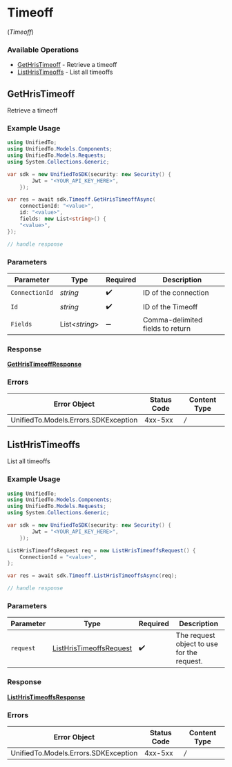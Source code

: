# Timeoff
(*Timeoff*)

### Available Operations

* [GetHrisTimeoff](#gethristimeoff) - Retrieve a timeoff
* [ListHrisTimeoffs](#listhristimeoffs) - List all timeoffs

## GetHrisTimeoff

Retrieve a timeoff

### Example Usage

```csharp
using UnifiedTo;
using UnifiedTo.Models.Components;
using UnifiedTo.Models.Requests;
using System.Collections.Generic;

var sdk = new UnifiedToSDK(security: new Security() {
        Jwt = "<YOUR_API_KEY_HERE>",
    });

var res = await sdk.Timeoff.GetHrisTimeoffAsync(
    connectionId: "<value>",
    id: "<value>",
    fields: new List<string>() {
    "<value>",
});

// handle response
```

### Parameters

| Parameter                        | Type                             | Required                         | Description                      |
| -------------------------------- | -------------------------------- | -------------------------------- | -------------------------------- |
| `ConnectionId`                   | *string*                         | :heavy_check_mark:               | ID of the connection             |
| `Id`                             | *string*                         | :heavy_check_mark:               | ID of the Timeoff                |
| `Fields`                         | List<*string*>                   | :heavy_minus_sign:               | Comma-delimited fields to return |


### Response

**[GetHrisTimeoffResponse](../../Models/Requests/GetHrisTimeoffResponse.md)**
### Errors

| Error Object                         | Status Code                          | Content Type                         |
| ------------------------------------ | ------------------------------------ | ------------------------------------ |
| UnifiedTo.Models.Errors.SDKException | 4xx-5xx                              | */*                                  |

## ListHrisTimeoffs

List all timeoffs

### Example Usage

```csharp
using UnifiedTo;
using UnifiedTo.Models.Components;
using UnifiedTo.Models.Requests;
using System.Collections.Generic;

var sdk = new UnifiedToSDK(security: new Security() {
        Jwt = "<YOUR_API_KEY_HERE>",
    });

ListHrisTimeoffsRequest req = new ListHrisTimeoffsRequest() {
    ConnectionId = "<value>",
};

var res = await sdk.Timeoff.ListHrisTimeoffsAsync(req);

// handle response
```

### Parameters

| Parameter                                                                   | Type                                                                        | Required                                                                    | Description                                                                 |
| --------------------------------------------------------------------------- | --------------------------------------------------------------------------- | --------------------------------------------------------------------------- | --------------------------------------------------------------------------- |
| `request`                                                                   | [ListHrisTimeoffsRequest](../../Models/Requests/ListHrisTimeoffsRequest.md) | :heavy_check_mark:                                                          | The request object to use for the request.                                  |


### Response

**[ListHrisTimeoffsResponse](../../Models/Requests/ListHrisTimeoffsResponse.md)**
### Errors

| Error Object                         | Status Code                          | Content Type                         |
| ------------------------------------ | ------------------------------------ | ------------------------------------ |
| UnifiedTo.Models.Errors.SDKException | 4xx-5xx                              | */*                                  |
